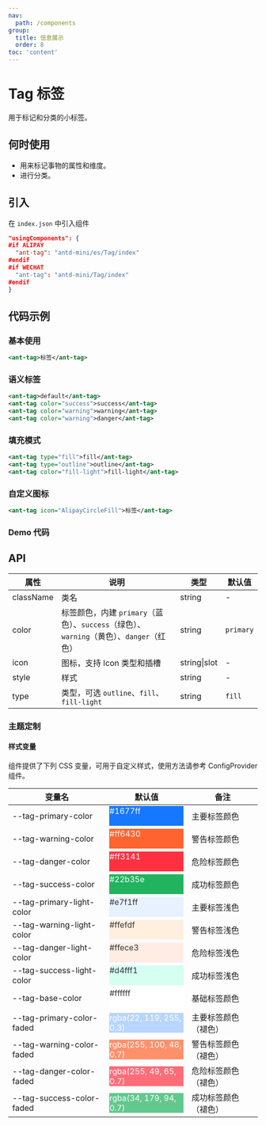 ```yaml
---
nav:
  path: /components
group:
  title: 信息展示
  order: 8
toc: 'content'
---
```


# Tag 标签


用于标记和分类的小标签。

## 何时使用

- 用来标记事物的属性和维度。
- 进行分类。

## 引入

在 `index.json` 中引入组件

```json
"usingComponents": {
#if ALIPAY
  "ant-tag": "antd-mini/es/Tag/index"
#endif
#if WECHAT
  "ant-tag": "antd-mini/Tag/index"
#endif
}
```

## 代码示例

### 基本使用
```xml
<ant-tag>标签</ant-tag>
```

### 语义标签
```xml
<ant-tag>default</ant-tag>
<ant-tag color="success">success</ant-tag>
<ant-tag color="warning">warning</ant-tag>
<ant-tag color="warning">danger</ant-tag>
```

### 填充模式
```xml
<ant-tag type="fill">fill</ant-tag>
<ant-tag type="outline">outline</ant-tag>
<ant-tag color="fill-light">fill-light</ant-tag>
```

### 自定义图标
```xml
<ant-tag icon="AlipayCircleFill">标签</ant-tag>
```

### Demo 代码
<code src='../../demo/pages/Tag/index'></code>

## API
| 属性      | 说明                                                                                     | 类型         | 默认值    |
| --------- | ---------------------------------------------------------------------------------------- | ------------ | --------- |
| className | 类名                                                                                     | string       | -         |
| color     | 标签颜色，内建 `primary`（蓝色）、`success`（绿色）、`warning`（黄色）、`danger`（红色） | string       | `primary` |
| icon      | 图标，支持 Icon 类型和插槽                                                               | string\|slot | -         |
| style     | 样式                                                                                     | string       | -         |
| type      | 类型，可选 `outline`、`fill`、`fill-light`                                               | string       | `fill`    |

### 主题定制

#### 样式变量

组件提供了下列 CSS 变量，可用于自定义样式，使用方法请参考 ConfigProvider 组件。

| 变量名                    | 默认值                                                                                                                            | 备注                 |
| ------------------------- | --------------------------------------------------------------------------------------------------------------------------------- | -------------------- |
| --tag-primary-color       | <div style="width: 150px; height: 40px; background-color: #1677ff; color: #ffffff;">#1677ff</div>                                 | 主要标签颜色         |
| --tag-warning-color       | <div style="width: 150px; height: 40px; background-color: #ff6430; color: #ffffff;">#ff6430</div>                                 | 警告标签颜色         |
| --tag-danger-color        | <div style="width: 150px; height: 40px; background-color: #ff3141; color: #ffffff;">#ff3141</div>                                 | 危险标签颜色         |
| --tag-success-color       | <div style="width: 150px; height: 40px; background-color: #22b35e; color: #ffffff;">#22b35e</div>                                 | 成功标签颜色         |
| --tag-primary-light-color | <div style="width: 150px; height: 40px; background-color: #e7f1ff; color: #333333;">#e7f1ff</div>                                 | 主要标签浅色         |
| --tag-warning-light-color | <div style="width: 150px; height: 40px; background-color: #ffefdf; color: #333333;">#ffefdf</div>                                 | 警告标签浅色         |
| --tag-danger-light-color  | <div style="width: 150px; height: 40px; background-color: #ffece3; color: #333333;">#ffece3</div>                                 | 危险标签浅色         |
| --tag-success-light-color | <div style="width: 150px; height: 40px; background-color: #d4fff1; color: #333333;">#d4fff1</div>                                 | 成功标签浅色         |
| --tag-base-color          | <div style="width: 150px; height: 40px; background-color: #ffffff; color: #333333;">#ffffff</div>                                 | 基础标签颜色         |
| --tag-primary-color-faded | <div style="width: 150px; height: 40px; background-color: rgba(22, 119, 255, 0.3); color: #ffffff;">rgba(22, 119, 255, 0.3)</div> | 主要标签颜色（褪色） |
| --tag-warning-color-faded | <div style="width: 150px; height: 40px; background-color: rgba(255, 100, 48, 0.7); color: #ffffff;">rgba(255, 100, 48, 0.7)</div> | 警告标签颜色（褪色） |
| --tag-danger-color-faded  | <div style="width: 150px; height: 40px; background-color: rgba(255, 49, 65, 0.7); color: #ffffff;">rgba(255, 49, 65, 0.7)</div>   | 危险标签颜色（褪色） |
| --tag-success-color-faded | <div style="width: 150px; height: 40px; background-color: rgba(34, 179, 94, 0.7); color: #ffffff;">rgba(34, 179, 94, 0.7)</div>   | 成功标签颜色（褪色） |

